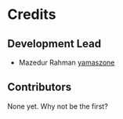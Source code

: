# Credits

## Development Lead

- Mazedur Rahman [yamaszone](https://github.com/yamaszone)

## Contributors

None yet. Why not be the first?